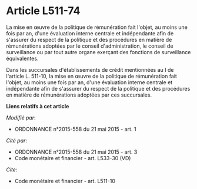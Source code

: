 # Article L511-74

La mise en œuvre de la politique de rémunération fait l'objet, au moins une fois par an, d'une évaluation interne centrale et
indépendante afin de s'assurer du respect de la politique et des procédures en matière de rémunérations adoptées par le
conseil d'administration, le conseil de surveillance ou par tout autre organe exerçant des fonctions de surveillance
équivalentes. 

Dans les succursales d'établissements de crédit mentionnées au I de l'article L. 511-10, la mise en œuvre de la politique de
rémunération fait l'objet, au moins une fois par an, d'une évaluation interne centrale et indépendante afin de s'assurer du
respect de la politique et des procédures en matière de rémunérations adoptées par ces succursales.

**Liens relatifs à cet article**

_Modifié par_:

  - ORDONNANCE n°2015-558 du 21 mai 2015 - art. 1

_Cité par_:

  - ORDONNANCE n°2015-558 du 21 mai 2015 - art. 3
  - Code monétaire et financier - art. L533-30 (VD)

_Cite_:

  - Code monétaire et financier - art. L511-10
